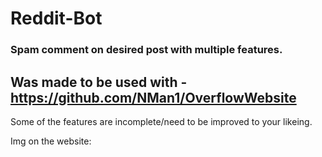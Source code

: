 # Reddit-Bot
### Spam comment on desired post with multiple features.

## Was made to be used with - https://github.com/NMan1/OverflowWebsite

Some of the features are incomplete/need to be improved to your likeing.

Img on the website:
<im src="https://i.imgur.com/QPhuHjR.png" />
